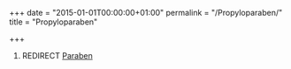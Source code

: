 +++
date = "2015-01-01T00:00:00+01:00"
permalink = "/Propyloparaben/"
title = "Propyloparaben"

+++

1.  REDIRECT [Paraben](/atopedia/Paraben "wikilink")
